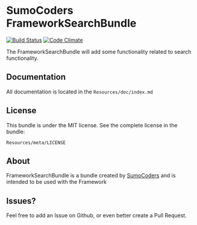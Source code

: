 # SumoCoders FrameworkSearchBundle

[![Build Status](https://travis-ci.org/sumocoders/FrameworkSearchBundle.svg?branch=master)](https://travis-ci.org/sumocoders/FrameworkSearchBundle) [![Code Climate](https://codeclimate.com/github/sumocoders/FrameworkSearchBundle/badges/gpa.svg)](https://codeclimate.com/github/sumocoders/FrameworkSearchBundle)

The FrameworkSearchBundle will add some functionality related to search functionality.

## Documentation

All documentation is located in the `Resources/doc/index.md`

## License

This bundle is under the MIT license. See the complete license in the bundle:

    Resources/meta/LICENSE

## About

FrameworkSearchBundle is a bundle created by [SumoCoders](https://github.com/sumocoders)
and is intended to be used with the Framework

## Issues?

Feel free to add an Issue on Github, or even better create a Pull Request.
